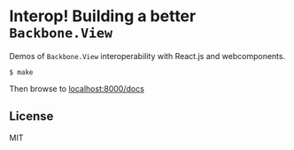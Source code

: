 # Interop! Building a better `Backbone.View`

Demos of `Backbone.View` interoperability with React.js and webcomponents.

    $ make

Then browse to [localhost:8000/docs](http://localhost:8000/docs)

## License

MIT


